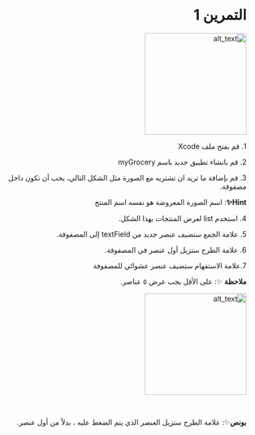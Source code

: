  <h1 align="right">التمرين 1 </h1>

<p dir="rtl">
<img src="/cw2-1.gif" width="200" alt="alt_text" title="image_tooltip">
</p>


<p dir="rtl">
1. قم بفتح ملف Xcode 

<p dir="rtl">
2. قم بانشاء تطبيق جديد باسم myGrocery

<p dir="rtl">
3. قم بإضافة  ما تريد ان تشتريه مع الصورة مثل الشكل التالي، يجب أن تكون داخل مصفوفة.

<p dir="rtl">
<strong>Hint✨</strong>: اسم الصورة المعروضة هو نفسه اسم المنتج</p>

<p dir="rtl">
4. استخدم list لعرض المنتجات بهذا الشكل.

<p dir="rtl">
5. علامة الجمع ستضيف عنصر جديد من textField إلى المصفوفة.

<p dir="rtl">
6. علامة الطرح ستزيل أول عنصر في المصفوفة.

<p dir="rtl">
7.علامة الاستفهام ستضيف عنصر عشوائي للمصفوفة

<br>
<p dir="rtl">
<strong>ملاحظة</strong> ✨: على الأقل يجب عرض ٥ عناصر.</p>

<p dir="rtl">
<img src="/cw2-2.gif" width="200" alt="alt_text" title="image_tooltip">
</p>

<br>
<p dir="rtl">
<strong>بونص</strong>✨: علامة الطرح ستزيل العنصر الذي يتم الضغط عليه ، بدلاً من أول عنصر.</p>

<br>
<br>
